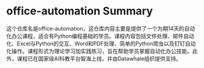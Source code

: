 # office-automation Summary

这个仓库名是office-automation，这仓库内容主要是提供了一个为期14天的自动化办公课程，适合有Python编程基础的学员。课程内容包括文件处理、邮件自动化、Excel与Python的交互、Word和PDF处理、简单的Python爬虫以及钉钉自动化操作。课程形式为理论学习加实践练习，旨在帮助学员掌握自动化办公技能。此外，课程已在国家级AI科教平台智海上线，并由Datawhale组织提供支持。